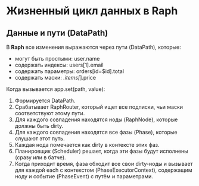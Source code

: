 # Жизненный цикл данных в Raph

## Данные и пути (DataPath)

В **Raph** все изменения выражаются через пути (DataPath), которые:

- могут быть простыми: user.name
- содержать индексы: users[1].email
- содержать параметры: orders[id=$id].total
- содержать маски: *.items[*].price

Когда вызывается app.set(path, value):

1. Формируется DataPath.
2. Срабатывает RaphRouter, который ищет все подписки, чьи маски соответствуют этому пути.
3. Для каждого совпадения находятся ноды (RaphNode), которые должны быть dirty.
4. Для каждого совпадения находятся все фазы (Phase), которые слушают этот путь.
5. Каждая нода помечается как dirty в контексте этих фаз.
6. Планировщик (Scheduler) решает, когда эти фазы будут исполнены (сразу или в батче).
7. Когда приходит время, фаза обходит все свои dirty-ноды и вызывает для каждой each с контекстом (PhaseExecutorContext), содержащим ноду и событие (PhaseEvent) с путём и параметрами.
